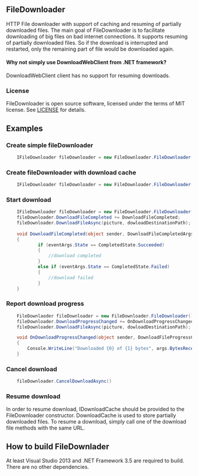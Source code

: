 ﻿## FileDownloader
HTTP File downloader with support of caching and resuming of partially downloaded files. 
The main goal of FileDownloader is to facilitate downloading of big files on bad internet connections. It supports resuming of partially downloaded files. So if the download is interrupted and restarted, only the remaining part of file would be downloaded again.
#### Why not simply use DownloadWebClient from .NET framework? 
DownloadWebClient client has no support for resuming downloads. 
### License
FileDownloader is open source software, licensed under the terms of MIT license. See [LICENSE](LICENSE) for details.
## Examples
### Create simple fileDownloader
```C#
    IFileDownloader fileDownloader = new FileDownloader.FileDownloader();
```
### Create fileDownloader with download cache
```C#
    IFileDownloader fileDownloader = new FileDownloader.FileDownloader(new DownloadCacheImplementation());
```
### Start download
```C#
    IFileDownloader fileDownloader = new FileDownloader.FileDownloader();
    fileDownloader.DownloadFileCompleted += DownloadFileCompleted;
    fileDownloader.DownloadFileAsync(picture, dowloadDestinationPath);
    
    void DownloadFileCompleted(object sender, DownloadFileCompletedArgs eventArgs)
    {
            if (eventArgs.State == CompletedState.Succeeded)
            {
                //download completed
            }
            else if (eventArgs.State == CompletedState.Failed)
            {
                //download failed
            }
    }    
```
### Report download progress
```C#
    FileDownlaoder fileDownloader = new FileDownloader.FileDownloader();
    fileDownloader.DownloadProgressChanged += OnDownloadProgressChanged;
    fileDownloader.DownloadFileAsync(picture, dowloadDestinationPath);

    void OnDownloadProgressChanged(object sender, DownloadFileProgressChangedArgs args)
    {
		Console.WriteLine("Downloaded {0} of {1} bytes", args.BytesReceived, args.TotalBytesToReceive)
    }

```

### Cancel download
```C#
    fileDownloader.CancelDownloadAsync()
```
### Resume download

 In order to resume download, IDownloadCache should be provided to the FileDownloader constructor. DownloadCache is used to store partially downloaded files. To resume a download, simply call one of the download file methods with the same URL.

## How to build FileDownlader
At least Visual Studio 2013 and .NET Framework 3.5 are required to build. There are no other dependencies. 
